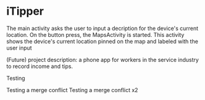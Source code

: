# iTipper
The main activity asks the user to input a decription for the device's current location. On the button press, the MapsActivity is started.
This activity shows the device's current location pinned on the map and labeled with the user input


(Future) project description: a phone app for workers in the service industry to record income and tips.

Testing

Testing a merge conflict
Testing a merge conflict x2
